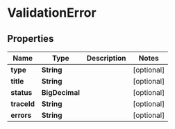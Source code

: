 

# ValidationError


## Properties

| Name | Type | Description | Notes |
|------------ | ------------- | ------------- | -------------|
|**type** | **String** |  |  [optional] |
|**title** | **String** |  |  [optional] |
|**status** | **BigDecimal** |  |  [optional] |
|**traceId** | **String** |  |  [optional] |
|**errors** | **String** |  |  [optional] |



